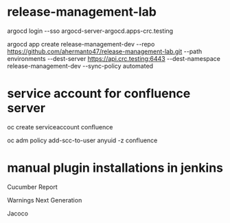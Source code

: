 # release-management-lab
argocd login --sso argocd-server-argocd.apps-crc.testing

argocd app create release-management-dev --repo https://github.com/ahermanto47/release-management-lab.git --path environments --dest-server https://api.crc.testing:6443 --dest-namespace release-management-dev --sync-policy automated

# service account for confluence server

oc create serviceaccount confluence

oc adm policy add-scc-to-user anyuid -z confluence

# manual plugin installations in jenkins

Cucumber Report

Warnings Next Generation

Jacoco
